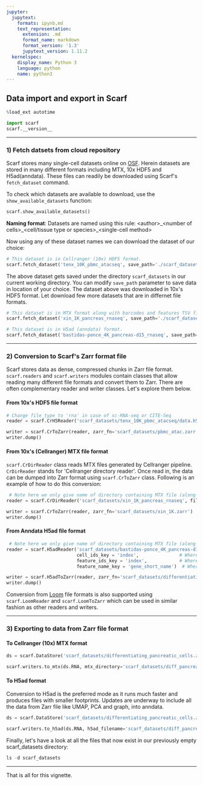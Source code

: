 ```yaml
---
jupyter:
  jupytext:
    formats: ipynb,md
    text_representation:
      extension: .md
      format_name: markdown
      format_version: '1.3'
      jupytext_version: 1.11.2
  kernelspec:
    display_name: Python 3
    language: python
    name: python3
---
```


## Data import and export in Scarf

```python
%load_ext autotime

import scarf
scarf.__version__
```

---
### 1) Fetch datsets from cloud repository

Scarf stores many single-cell datasets online on [OSF](https://osf.io/zeupv/). Herein datasets are stored in many different formats including MTX, 10x HDF5 and H5ad(anndata). These files can readily be downloaded using Scarf's `fetch_dataset` command.


To check which datasets are available to download, use the `show_available_datasets` function:

```python
scarf.show_available_datasets()
```

**Naming format**: Datasets are named using this rule: \<author\>\_\<number of cells\>\_\<cell/tissue type or species\>\_\<single-cell method>

Now using any of these dataset names we can download the dataset of our choice:

```python
# This dataset is in Cellranger (10x) HDF5 format.
scarf.fetch_dataset('tenx_10K_pbmc_atacseq', save_path='./scarf_datasets')
```

The above dataset gets saved under the directory `scarf_datasets` in our current working directory. You can modify `save_path` parameter to save data in location of your choice. The dataset above was downloaded in 10x's HDF5 format. Let download few more datasets that are in differnet file formats.

```python
# This dataset is in MTX format along with barcodes and features TSV files.
scarf.fetch_dataset('xin_1K_pancreas_rnaseq', save_path='./scarf_datasets')
```

```python
# This dataset is in H5ad (anndata) format.
scarf.fetch_dataset('bastidas-ponce_4K_pancreas-d15_rnaseq', save_path='./scarf_datasets')
```

---
### 2) Conversion to Scarf's Zarr format file

Scarf stores data as dense, compressed chunks in Zarr file format. `scarf.readers` and `scarf.writers` modules contain classes that allow reading many different file formats and convert them to Zarr. There are often complementary reader and writer classes. Let's explore them below.


#### From 10x's HDF5 file format

```python
# Change file_type to 'rna' in case of sc-RNA-seq or CITE-Seq
reader = scarf.CrH5Reader('scarf_datasets/tenx_10K_pbmc_atacseq/data.h5', file_type='atac')

writer = scarf.CrToZarr(reader, zarr_fn='scarf_datasets/pbmc_atac.zarr')  # change value of `zarr_fn` to your choice of filename and path
writer.dump()
```

#### From 10x's (Cellranger) MTX file format

`scarf.CrDirReader` class reads MTX files generated by Cellranger pipeline. `CrDirReader` stands for 'Cellranger directory reader'. Once read in, the data can be dumped into Zarr format using `scarf.CrToZarr` class. Following is an example of how to do this conversion:

```python
 # Note here we only give name of directory containing MTX file (along with barcodes and features file)
reader = scarf.CrDirReader('scarf_datasets/xin_1K_pancreas_rnaseq', file_type='rna')

writer = scarf.CrToZarr(reader, zarr_fn='scarf_datasets/xin_1K.zarr')  # change value of `zarr_fn` to your choice of filename and path
writer.dump()
```

#### From Anndata H5ad file format

```python
 # Note here we only give name of directory containing MTX file (along with barcodes and features file)
reader = scarf.H5adReader('scarf_datasets/bastidas-ponce_4K_pancreas-d15_rnaseq/data.h5ad', 
                          cell_ids_key = 'index',               # Where Cell/barcode ids are saved under 'obs' slot
                          feature_ids_key = 'index',            # Where gene ids are saved under 'var' slot
                          feature_name_key = 'gene_short_name')  # Where gene names are saved under 'var' slot

writer = scarf.H5adToZarr(reader, zarr_fn='scarf_datasets/differentiating_pancreatic_cells.zarr') # change value of `zarr_fn` to your choice of filename and path
writer.dump()
```

Conversion from [Loom](https://loompy.org/) file formats is also supported using `scarf.LoomReader` and `scarf.LoomToZarr` which can be used in similar fashion as other readers and writers.


---
### 3) Exporting to data from Zarr file format


#### To Cellranger (10x) MTX format

```python
ds = scarf.DataStore('scarf_datasets/differentiating_pancreatic_cells.zarr')
```

```python
scarf.writers.to_mtx(ds.RNA, mtx_directory='scarf_datasets/diff_pancreas')
```

#### To H5ad format

Conversion to H5ad is the preferred mode as it runs much faster and produces files with smaller footprints. Updates are underway to include all the data from Zarr file like UMAP, PCA and graph, into anndata.

```python
ds = scarf.DataStore('scarf_datasets/differentiating_pancreatic_cells.zarr')
```

```python
scarf.writers.to_h5ad(ds.RNA, h5ad_filename='scarf_datasets/diff_pancreas.h5ad')
```

Finally, let's have a look at all the files that now exist in our previously empty scarf_datasets directory:

```python
ls -d scarf_datasets
```

---
That is all for this vignette.

